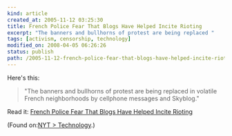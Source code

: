 ```yaml
---
kind: article
created_at: 2005-11-12 03:25:30
title: French Police Fear That Blogs Have Helped Incite Rioting
excerpt: "The banners and bullhorns of protest are being replaced "
tags: [activism, censorship, technology]
modified_on: 2008-04-05 06:26:26
status: publish 
path: /2005-11-12-french-police-fear-that-blogs-have-helped-incite-rioting
---
```


<p>
Here's this:
</p>

<blockquote class="large">
<p>"The banners and bullhorns of protest are being replaced in volatile French neighborhoods by cellphone messages and Skyblog."</p>
</blockquote>

<p>Read it: <a href="http://www.nytimes.com/2005/11/10/international/europe/10blogs.html?ex=1289278800&en=fc59f8868a14e7e4&ei=5088&partner=rssnyt&emc=rss">French Police Fear That Blogs Have Helped Incite Rioting</a></p>
<p>(Found on:<a href="http://www.nytimes.com/pages/technology/index.html?partner=rssnyt">NYT > Technology</a>.)</p>